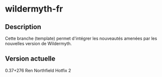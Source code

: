 # wildermyth-fr

## Description
Cette branche (template) permet d'intégrer les nouveautés amenées par les nouvelles version de Wildermyth.

## Version actuelle
0.37+276 Ren Northfield Hotfix 2

